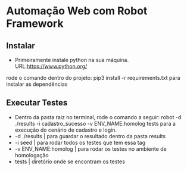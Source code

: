 # Automação Web com Robot Framework
 
## Instalar
 
- Primeiramente instale python na sua máquina.
 URL:https://www.python.org/
 
rode o comando dentro do projeto: pip3 install -r requirements.txt para instalar as dependências
 
## Executar Testes
- Dentro da pasta raiz no terminal, rode o comando a seguir: robot -d ./results -i cadastro_sucesso -v ENV_NAME:homolog tests para a execução do cenário de cadastro e login.
- -d ./results | para guardar o resultado dentro da pasta results
- -i seed | para rodar todos os testes que tem essa tag
- -v ENV_NAME:homolog | para rodar os testes no ambiente de homologação
- tests | diretório onde se encontram os testes
 